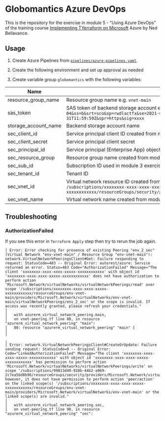 # Globomantics Azure DevOps

This is the repository for the exercise in module 5 - "Using Azure DevOps" of the training course [Implementing TYerraform on Microsoft](https://app.pluralsight.com/courses/22882793-d91e-431b-93b7-292a90438a75/table-of-contents) Azure by Ned Bellavance.

## Usage

1. Create Azure Pipelines from [`pipelines/azure-pipelines.yaml`](pipelines/azure-pipelines.yaml). 

2. Create the following environment and set up approval as needed

3. Create variable group `globomantics` with the following variables:

| Name | Description |
|---|---|
| resource_group_name | Resource group name e.g. `vnet-main` |
| sas_token | SAS token of backend storage account e.g. `?sv=2020-08-04&ss=b&srt=sco&sp=rwdlactfx&se=2021-01-01T00:00:00Z&st=2021-12-31T11:59:59Z&spr=https&sig=xxxx` |
| storage_account_name | Backend storage account name |
| sec_client_id | Service principal client ID created from module 3 exercise `3-vnet-peering` |
| sec_client_secret | Service principal client secret |
| sec_principal_id | Service principal (Enterprise App) object ID |
| sec_resource_group | Resource group name created from module 3 exercise `3-vnet-peering` |
| sec_sub_id | Subscription ID used in module 3 exercise `3-vnet-peering` |
| sec_tenant_id | Tenant ID |
| sec_vnet_id | Virtual network resource ID created from module 3 exercise `3-vnet-peering` e.g. `/subscriptions/xxxxxxxx-xxxx-xxxx-xxxxx-xxxxxxxxxxxx/resourceGroups/security/providers/Microsoft.Network/virtualNetworks/security` |
| sec_vnet_name | Virtual network name created from module 3 exercise `3-vnet-peering` |

## Troubleshooting

### AuthorizationFailed

If you see this error in `Terraform Apply` step then try to rerun the job again.

```console
│ Error: Error checking for presence of existing Peering "env_2_sec" (Virtual Network "env-vnet-main" / Resource Group "env-vnet-main"): network.VirtualNetworkPeeringsClient#Get: Failure responding to request: StatusCode=403 -- Original Error: autorest/azure: Service returned an error. Status=403 Code="AuthorizationFailed" Message="The client 'xxxxxxxx-xxxx-xxxx-xxxxx-xxxxxxxxxxxx' with object id 'xxxxxxxx-xxxx-xxxx-xxxxx-xxxxxxxxxxxx' does not have authorization to perform action 'Microsoft.Network/virtualNetworks/virtualNetworkPeerings/read' over scope '/subscriptions/xxxxxxxx-xxxx-xxxx-xxxxx-xxxxxxxxxxxx/resourceGroups/env-vnet-main/providers/Microsoft.Network/virtualNetworks/env-vnet-main/virtualNetworkPeerings/env_2_sec' or the scope is invalid. If access was recently granted, please refresh your credentials."
│ 
│   with azurerm_virtual_network_peering.main,
│   on vnet-peering.tf line 80, in resource "azurerm_virtual_network_peering" "main":
│   80: resource "azurerm_virtual_network_peering" "main" {
│ 
╵
╷
│ Error: network.VirtualNetworkPeeringsClient#CreateOrUpdate: Failure sending request: StatusCode=0 -- Original Error: Code="LinkedAuthorizationFailed" Message="The client 'xxxxxxxx-xxxx-xxxx-xxxxx-xxxxxxxxxxxx' with object id 'xxxxxxxx-xxxx-xxxx-xxxxx-xxxxxxxxxxxx' has permission to perform action 'Microsoft.Network/virtualNetworks/virtualNetworkPeerings/write' on scope '/subscriptions/99813d40-928b-44b2-a969-2c7ea5bd8b96/resourceGroups/security/providers/Microsoft.Network/virtualNetworks/security/virtualNetworkPeerings/sec_2_env'; however, it does not have permission to perform action 'peer/action' on the linked scope(s) '/subscriptions/xxxxxxxx-xxxx-xxxx-xxxxx-xxxxxxxxxxxx/resourceGroups/env-vnet-main/providers/Microsoft.Network/virtualNetworks/env-vnet-main' or the linked scope(s) are invalid."
│ 
│   with azurerm_virtual_network_peering.sec,
│   on vnet-peering.tf line 90, in resource "azurerm_virtual_network_peering" "sec":

```
